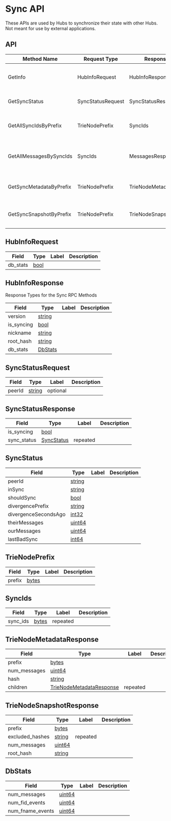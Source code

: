 # Sync API

These APIs are used by Hubs to synchronize their state with other Hubs. Not meant for use by external applications.

## API

| Method Name             | Request Type      | Response Type            | Description                                   |
| ----------------------- | ----------------- | ------------------------ | --------------------------------------------- |
| GetInfo                 | HubInfoRequest    | HubInfoResponse          | Returns metadata about the hub's state.       |
| GetSyncStatus           | SyncStatusRequest | SyncStatusResponse       | Returns the hub's sync status.                |
| GetAllSyncIdsByPrefix   | TrieNodePrefix    | SyncIds                  | Get all the SyncIds for a particular prefix   |
| GetAllMessagesBySyncIds | SyncIds           | MessagesResponse         | Get all messages given corresponding sync ids |
| GetSyncMetadataByPrefix | TrieNodePrefix    | TrieNodeMetadataResponse | Get Sync metadata for a particular prefix     |
| GetSyncSnapshotByPrefix | TrieNodePrefix    | TrieNodeSnapshotResponse | Get sync snapshot for a particular prefix     |

## HubInfoRequest

| Field    | Type          | Label | Description |
| -------- | ------------- | ----- | ----------- |
| db_stats | [bool](#bool) |       |             |

## HubInfoResponse

Response Types for the Sync RPC Methods

| Field      | Type                | Label | Description |
| ---------- | ------------------- | ----- | ----------- |
| version    | [string](#string)   |       |             |
| is_syncing | [bool](#bool)       |       |             |
| nickname   | [string](#string)   |       |             |
| root_hash  | [string](#string)   |       |             |
| db_stats   | [DbStats](#DbStats) |       |             |

## SyncStatusRequest

| Field  | Type              | Label    | Description |
| ------ | ----------------- | -------- | ----------- |
| peerId | [string](#string) | optional |             |

## SyncStatusResponse

| Field       | Type                      | Label    | Description |
| ----------- | ------------------------- | -------- | ----------- |
| is_syncing  | [bool](#bool)             |          |             |
| sync_status | [SyncStatus](#SyncStatus) | repeated |             |

## SyncStatus

| Field                | Type              | Label | Description |
| -------------------- | ----------------- | ----- | ----------- |
| peerId               | [string](#string) |       |             |
| inSync               | [string](#string) |       |             |
| shouldSync           | [bool](#bool)     |       |             |
| divergencePrefix     | [string](#string) |       |             |
| divergenceSecondsAgo | [int32](#int32)   |       |             |
| theirMessages        | [uint64](#uint64) |       |             |
| ourMessages          | [uint64](#uint64) |       |             |
| lastBadSync          | [int64](#int64)   |       |             |

## TrieNodePrefix

| Field  | Type            | Label | Description |
| ------ | --------------- | ----- | ----------- |
| prefix | [bytes](#bytes) |       |             |

## SyncIds

| Field    | Type            | Label    | Description |
| -------- | --------------- | -------- | ----------- |
| sync_ids | [bytes](#bytes) | repeated |             |

## TrieNodeMetadataResponse

| Field        | Type                                                  | Label    | Description |
| ------------ | ----------------------------------------------------- | -------- | ----------- |
| prefix       | [bytes](#bytes)                                       |          |             |
| num_messages | [uint64](#uint64)                                     |          |             |
| hash         | [string](#string)                                     |          |             |
| children     | [TrieNodeMetadataResponse](#TrieNodeMetadataResponse) | repeated |             |

## TrieNodeSnapshotResponse

| Field           | Type              | Label    | Description |
| --------------- | ----------------- | -------- | ----------- |
| prefix          | [bytes](#bytes)   |          |             |
| excluded_hashes | [string](#string) | repeated |             |
| num_messages    | [uint64](#uint64) |          |             |
| root_hash       | [string](#string) |          |             |

## DbStats

| Field            | Type              | Label | Description |
| ---------------- | ----------------- | ----- | ----------- |
| num_messages     | [uint64](#uint64) |       |             |
| num_fid_events   | [uint64](#uint64) |       |             |
| num_fname_events | [uint64](#uint64) |       |             |
